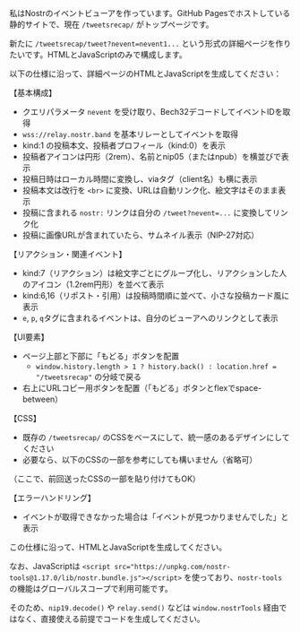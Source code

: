 私はNostrのイベントビューアを作っています。GitHub Pagesでホストしている静的サイトで、現在 `/tweetsrecap/` がトップページです。

新たに `/tweetsrecap/tweet?nevent=nevent1...` という形式の詳細ページを作りたいです。HTMLとJavaScriptのみで構成します。

以下の仕様に沿って、詳細ページのHTMLとJavaScriptを生成してください：

【基本構成】
- クエリパラメータ `nevent` を受け取り、Bech32デコードしてイベントIDを取得
- `wss://relay.nostr.band` を基本リレーとしてイベントを取得
- kind:1 の投稿本文、投稿者プロフィール（kind:0）を表示
- 投稿者アイコンは円形（2rem）、名前とnip05（またはnpub）を横並びで表示
- 投稿日時はローカル時間に変換し、viaタグ（client名）も横に表示
- 投稿本文は改行を `<br>` に変換、URLは自動リンク化、絵文字はそのまま表示
- 投稿に含まれる `nostr:` リンクは自分の `/tweet?nevent=...` に変換してリンク化
- 投稿に画像URLが含まれていたら、サムネイル表示（NIP-27対応）

【リアクション・関連イベント】
- kind:7（リアクション）は絵文字ごとにグループ化し、リアクションした人のアイコン（1.2rem円形）を並べて表示
- kind:6,16（リポスト・引用）は投稿時間順に並べて、小さな投稿カード風に表示
- `e`, `p`, `q`タグに含まれるイベントは、自分のビューアへのリンクとして表示

【UI要素】
- ページ上部と下部に「もどる」ボタンを配置
  - `window.history.length > 1 ? history.back() : location.href = "/tweetsrecap"` の分岐で戻る
- 右上にURLコピー用ボタンを配置（「もどる」ボタンとflexでspace-between）

【CSS】
- 既存の `/tweetsrecap/` のCSSをベースにして、統一感のあるデザインにしてください
- 必要なら、以下のCSSの一部を参考にしても構いません（省略可）

（ここで、前回送ったCSSの一部を貼り付けてもOK）

【エラーハンドリング】
- イベントが取得できなかった場合は「イベントが見つかりませんでした」と表示

この仕様に沿って、HTMLとJavaScriptを生成してください。


なお、JavaScriptは `<script src="https://unpkg.com/nostr-tools@1.17.0/lib/nostr.bundle.js"></script>` を使っており、`nostr-tools` の機能はグローバルスコープで利用可能です。

そのため、`nip19.decode()` や `relay.send()` などは `window.nostrTools` 経由ではなく、直接使える前提でコードを生成してください。
